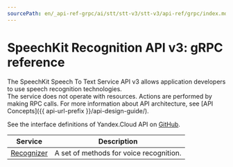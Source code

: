 ```yaml
---
sourcePath: en/_api-ref-grpc/ai/stt/stt-v3/stt-v3/api-ref/grpc/index.md
---
```

# SpeechKit Recognition API v3: gRPC reference
The SpeechKit Speech To Text Service API v3 allows application developers to use speech recognition technologies. <br>The service does not operate with resources. Actions are performed by making RPC calls. For more information about API architecture, see [API Concepts]({{ api-url-prefix }}/api-design-guide/).

See the interface definitions of Yandex.Cloud API on [GitHub](https://github.com/yandex-cloud/cloudapi).

Service | Description
--- | ---
[Recognizer](./stt_service.md) | A set of methods for voice recognition.
